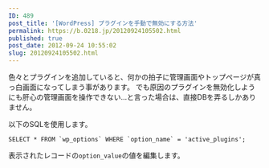 ```yaml
---
ID: 489
post_title: '[WordPress] プラグインを手動で無効にする方法'
permalink: https://b.0218.jp/20120924105502.html
published: true
post_date: 2012-09-24 10:55:02
slug: 20120924105502.html
---
```

色々とプラグインを追加していると、何かの拍子に管理画面やトップページが真っ白画面になってしまう事があります。
でも原因のプラグインを無効化しようにも肝心の管理画面を操作できない…と言った場合は、直接DBを弄るしかありません。

<!--more-->

以下のSQLを使用します。

<pre><code class="language-sql">SELECT * FROM `wp_options` WHERE `option_name` = 'active_plugins';
</code></pre>

表示されたレコードの<code>option_value</code>の値を編集します。